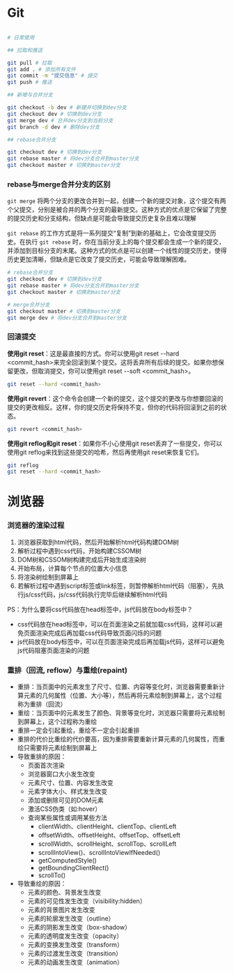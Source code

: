 # Git

```bash

# 日常使用

## 拉取和推送

git pull # 拉取
git add . # 添加所有文件
git commit -m "提交信息" # 提交
git push # 推送

## 新增与合并分支

git checkout -b dev # 新建并切换到dev分支
git checkout dev # 切换到dev分支
git merge dev # 合并dev分支到当前分支
git branch -d dev # 删除dev分支

## rebase合并分支

git checkout dev # 切换到dev分支
git rebase master # 将dev分支合并到master分支
git checkout master # 切换到master分支
```

### rebase与merge合并分支的区别

`git merge` 将两个分支的更改合并到一起，创建一个新的提交对象，这个提交有两个父提交，分别是被合并的两个分支的最新提交。这种方式的优点是它保留了完整的提交历史和分支结构，但缺点是可能会导致提交历史复杂且难以理解

`git rebase` 的工作方式是将一系列提交“复制”到新的基础上，它会改变提交历史。在执行 `git rebase` 时，你在当前分支上的每个提交都会生成一个新的提交，并添加到目标分支的末尾。这种方式的优点是可以创建一个线性的提交历史，使得历史更加清晰，但缺点是它改变了提交历史，可能会导致理解困难。

```bash
# rebase合并分支
git checkout dev # 切换到dev分支
git rebase master # 将dev分支合并到master分支
git checkout master # 切换到master分支

# merge合并分支
git checkout master # 切换到master分支
git merge dev # 将dev分支合并到master分支
```

### 回滚提交

**使用git reset**：这是最直接的方式。你可以使用git reset --hard <commit_hash>来完全回滚到某个提交。这将丢弃所有后续的提交。如果你想保留更改，但取消提交，你可以使用git reset --soft <commit_hash>。

```bash
git reset --hard <commit_hash>
```

**使用git revert**：这个命令会创建一个新的提交，这个提交的更改与你想要回滚的提交的更改相反。这样，你的提交历史将保持不变，但你的代码将回滚到之前的状态。

```bash
git revert <commit_hash>
```

**使用git reflog和git reset**：如果你不小心使用git reset丢弃了一些提交，你可以使用git reflog来找到这些提交的哈希，然后再使用git reset来恢复它们。

```bash
git reflog
git reset --hard <commit_hash>
```

# 浏览器

### 浏览器的渲染过程

1. 浏览器获取到html代码，然后开始解析html代码构建DOM树
2. 解析过程中遇到css代码，开始构建CSSOM树
3. DOM树和CSSOM树构建完成后开始生成渲染树
4. 开始布局，计算每个节点的位置大小信息
5. 将渲染树绘制到屏幕上
6. 若解析过程中遇到script标签或link标签，则暂停解析html代码（阻塞），先执行js/css代码，js/css代码执行完毕后继续解析html代码

PS：为什么要将css代码放在head标签中，js代码放在body标签中？
* css代码放在head标签中，可以在页面渲染之前就加载css代码，这样可以避免页面渲染完成后再加载css代码导致页面闪烁的问题
* js代码放在body标签中，可以在页面渲染完成后再加载js代码，这样可以避免js代码阻塞页面渲染的问题

### 重排（回流, reflow）与重绘(repaint)

* 重排：当页面中的元素发生了尺寸、位置、内容等变化时，浏览器需要重新计算元素的几何属性（位置、大小等），然后再将元素绘制到屏幕上，这个过程称为重排（回流）
* 重绘：当页面中的元素发生了颜色、背景等变化时，浏览器只需要将元素绘制到屏幕上，这个过程称为重绘
* 重排一定会引起重绘，重绘不一定会引起重排
* 重排的代价比重绘的代价要高，因为重排需要重新计算元素的几何属性，而重绘只需要将元素绘制到屏幕上
* 导致重排的原因：
  + 页面首次渲染
  + 浏览器窗口大小发生改变
  + 元素尺寸、位置、内容发生改变
  + 元素字体大小、样式发生改变
  + 添加或删除可见的DOM元素
  + 激活CSS伪类（如:hover）
  + 查询某些属性或调用某些方法
    - clientWidth、clientHeight、clientTop、clientLeft
    - offsetWidth、offsetHeight、offsetTop、offsetLeft
    - scrollWidth、scrollHeight、scrollTop、scrollLeft
    - scrollIntoView()、scrollIntoViewIfNeeded()
    - getComputedStyle()
    - getBoundingClientRect()
    - scrollTo()
* 导致重绘的原因：
  + 元素的颜色、背景发生改变
  + 元素的可见性发生改变（visibility:hidden）
  + 元素的背景图片发生改变
  + 元素的轮廓发生改变（outline）
  + 元素的阴影发生改变（box-shadow）
  + 元素的透明度发生改变（opacity）
  + 元素的变换发生改变（transform）
  + 元素的过渡发生改变（transition）
  + 元素的动画发生改变（animation）

